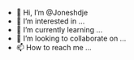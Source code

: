 - 👋 Hi, I’m @Joneshdje
- 👀 I’m interested in ...
- 🌱 I’m currently learning ...
- 💞️ I’m looking to collaborate on ...
- 📫 How to reach me ...

<!---
Joneshdje/Joneshdje is a ✨ special ✨ repository because its `README.md` (this file) appears on your GitHub profile.
You can click the Preview link to take a look at your changes.
--->
